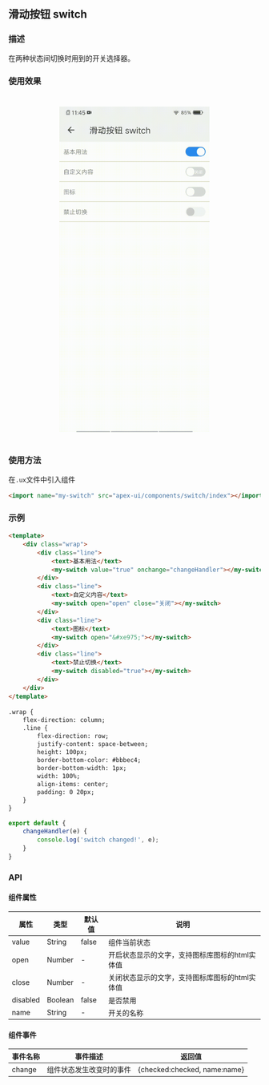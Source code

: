 ## 滑动按钮 switch

### 描述

在两种状态间切换时用到的开关选择器。

### 使用效果

<div style="text-align: center;margin: 40px;"><img src="../assets/switch.gif" alt="switch" style="width:300px" /></div>

### 使用方法

在`.ux`文件中引入组件

```html
<import name="my-switch" src="apex-ui/components/switch/index"></import>
```

### 示例

```html
<template>
    <div class="wrap">
        <div class="line">
            <text>基本用法</text>
            <my-switch value="true" onchange="changeHandler"></my-switch>
        </div>
        <div class="line">
            <text>自定义内容</text>
            <my-switch open="open" close="关闭"></my-switch>
        </div>
        <div class="line">
            <text>图标</text>
            <my-switch open="&#xe975;"></my-switch>
        </div>
        <div class="line">
            <text>禁止切换</text>
            <my-switch disabled="true"></my-switch>
        </div>
    </div>
</template>
```

```less
.wrap {
    flex-direction: column;
    .line {
        flex-direction: row;
        justify-content: space-between;
        height: 100px;
        border-bottom-color: #bbbec4;
        border-bottom-width: 1px;
        width: 100%;
        align-items: center;
        padding: 0 20px;
    }
}
```

```javascript
export default {
    changeHandler(e) {
        console.log('switch changed!', e);
    }
}
```

### API

#### 组件属性

| 属性     | 类型    | 默认值 | 说明                                           |
| -------- | ------- | ------ | ---------------------------------------------- |
| value    | String  | false  | 组件当前状态                                   |
| open     | Number  | -      | 开启状态显示的文字，支持图标库图标的html实体值 |
| close    | Number  | -      | 关闭状态显示的文字，支持图标库图标的html实体值 |
| disabled | Boolean | false  | 是否禁用                                       |
| name     | String  | -      | 开关的名称                                     |

#### 组件事件

| 事件名称 | 事件描述                 | 返回值                       |
| -------- | ------------------------ | ---------------------------- |
| change   | 组件状态发生改变时的事件 | {checked:checked, name:name} |
